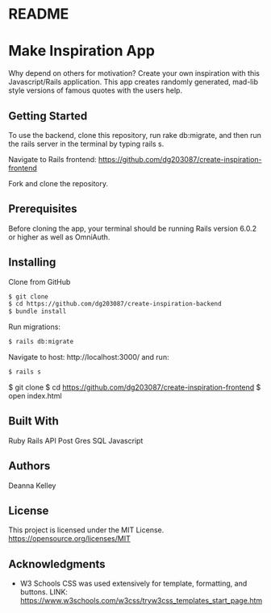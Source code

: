 # README

<h1>Make Inspiration App</h1>

Why depend on others for motivation? Create your own inspiration with this Javascript/Rails application. This app creates randomly generated, mad-lib style versions of famous quotes with the users help. 

<h2>Getting Started</h2>

To use the backend, clone this repository, run rake db:migrate, and then run the rails server in the terminal by typing rails s. 

Navigate to Rails frontend: https://github.com/dg203087/create-inspiration-frontend

Fork and clone the repository. 

<h2>Prerequisites</h2>

Before cloning the app, your terminal should be running Rails version 6.0.2 or higher as well as OmniAuth.

<h2>Installing</h2>

Clone from GitHub

```sh
$ git clone 
$ cd https://github.com/dg203087/create-inspiration-backend
$ bundle install
```
Run migrations:
```sh
$ rails db:migrate
```
Navigate to host: http://localhost:3000/ and run:
```sh
$ rails s
```
$ git clone 
$ cd https://github.com/dg203087/create-inspiration-frontend
$ open index.html

<h2>Built With</h2>

Ruby
Rails API
Post Gres SQL 
Javascript

<h2>Authors</h2>

Deanna Kelley 

<h2>License</h2>

This project is licensed under the MIT License. 
https://opensource.org/licenses/MIT 

<h2>Acknowledgments</h2>

* W3 Schools CSS was used extensively for template, formatting, and buttons. LINK: https://www.w3schools.com/w3css/tryw3css_templates_start_page.htm